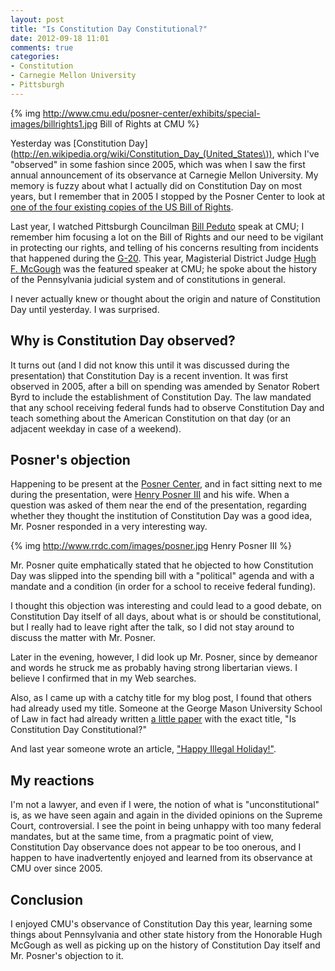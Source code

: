 ```yaml
---
layout: post
title: "Is Constitution Day Constitutional?"
date: 2012-09-18 11:01
comments: true
categories: 
- Constitution
- Carnegie Mellon University
- Pittsburgh
---
```

{% img http://www.cmu.edu/posner-center/exhibits/special-images/billrights1.jpg Bill of Rights at CMU %}

Yesterday was [Constitution Day](http://en.wikipedia.org/wiki/Constitution_Day_(United_States\)), which I've "observed" in some fashion since 2005, which was when I saw the first annual announcement of its observance at Carnegie Mellon University. My memory is fuzzy about what I actually did on Constitution Day on most years, but I remember that in 2005 I stopped by the Posner Center to look at [one of the four existing copies of the US Bill of Rights](http://www.cmu.edu/posner-center/exhibits/bill-of-rights.html).

Last year, I watched Pittsburgh Councilman [Bill Peduto](http://www.billpeduto.com/) speak at CMU; I remember him focusing a lot on the Bill of Rights and our need to be vigilant in protecting our rights, and telling of his concerns resulting from incidents that happened during the [G-20](http://pittnews.com/newsstory/city-departments-to-investigate-circumstances-of-g-20-arrests/). This year, Magisterial District Judge [Hugh F. McGough](http://judgepedia.org/index.php/Hugh_F._McGough) was the featured speaker at CMU; he spoke about the history of the Pennsylvania judicial system and of constitutions in general.

I never actually knew or thought about the origin and nature of Constitution Day until yesterday. I was surprised.

<!--more-->

## Why is Constitution Day observed?

It turns out (and I did not know this until it was discussed during the presentation) that Constitution Day is a recent invention. It was first observed in 2005, after a bill on spending was amended by Senator Robert Byrd to include the establishment of Constitution Day. The law mandated that any school receiving federal funds had to observe Constitution Day and teach something about the American Constitution on that day (or an adjacent weekday in case of a weekend).

## Posner's objection

Happening to be present at the [Posner Center](http://www.cmu.edu/posner-center/), and in fact sitting next to me during the presentation, were [Henry Posner III](http://www.rrdc.com/mgmt_bio_posner.html) and his wife. When a question was asked of them near the end of the presentation, regarding whether they thought the institution of Constitution Day was a good idea, Mr. Posner responded in a very interesting way.

{% img http://www.rrdc.com/images/posner.jpg Henry Posner III %}

Mr. Posner quite emphatically stated that he objected to how Constitution Day was slipped into the spending bill with a "political" agenda and with a mandate and a condition (in order for a school to receive federal funding).

I thought this objection was interesting and could lead to a good debate, on Constitution Day itself of all days, about what is or should be constitutional, but I really had to leave right after the talk, so I did not stay around to discuss the matter with Mr. Posner.

Later in the evening, however, I did look up Mr. Posner, since by demeanor and words he struck me as probably having strong libertarian views. I believe I confirmed that in my Web searches.

Also, as I came up with a catchy title for my blog post, I found that others had already used my title. Someone at the George Mason University School of Law in fact had already written [a little paper](http://papers.ssrn.com/sol3/papers.cfm?abstract_id=893903) with the exact title, "Is Constitution Day Constitutional?"

And last year someone wrote an article, ["Happy Illegal Holiday!"](http://www.nytimes.com/2011/09/17/opinion/constitution-day-happy-illegal-holiday.html).

## My reactions

I'm not a lawyer, and even if I were, the notion of what is "unconstitutional" is, as we have seen again and again in the divided opinions on the Supreme Court, controversial. I see the point in being unhappy with too many federal mandates, but at the same time, from a pragmatic point of view, Constitution Day observance does not appear to be too onerous, and I happen to have inadvertently enjoyed and learned from its observance at CMU over since 2005.

## Conclusion

I enjoyed CMU's observance of Constitution Day this year, learning some things about Pennsylvania and other state history from the Honorable Hugh McGough as well as picking up on the history of Constitution Day itself and Mr. Posner's objection to it.
